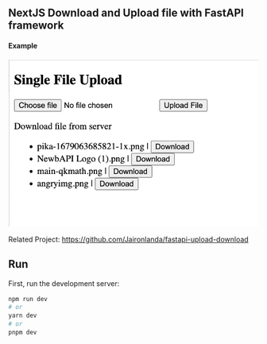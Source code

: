 ## NextJS Download and Upload file with FastAPI framework

#### Example
![example](/screenshot/1.png)

Related Project: https://github.com/Jaironlanda/fastapi-upload-download
## Run

First, run the development server:

```bash
npm run dev
# or
yarn dev
# or
pnpm dev
```